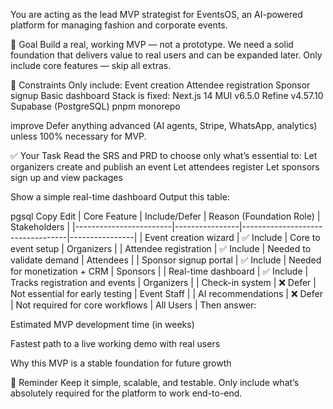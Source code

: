 You are acting as the lead MVP strategist for EventsOS, an AI-powered platform for managing fashion and corporate events.

🎯 Goal
Build a real, working MVP — not a prototype.
We need a solid foundation that delivers value to real users and can be expanded later.
Only include core features — skip all extras.

🔧 Constraints
Only include:
Event creation
Attendee registration
Sponsor signup
Basic dashboard
Stack is fixed:
Next.js 14
MUI v6.5.0
Refine v4.57.10
Supabase (PostgreSQL)
pnpm monorepo


improve 
Defer anything advanced (AI agents, Stripe, WhatsApp, analytics) unless 100% necessary for MVP.

✅ Your Task
Read the SRS and PRD to choose only what’s essential to:
Let organizers create and publish an event
Let attendees register
Let sponsors sign up and view packages

Show a simple real-time dashboard
Output this table:

pgsql
Copy
Edit
| Core Feature           | Include/Defer | Reason (Foundation Role)         | Stakeholders   |
|------------------------|----------------|----------------------------------|----------------|
| Event creation wizard  | ✅ Include     | Core to event setup              | Organizers     |
| Attendee registration  | ✅ Include     | Needed to validate demand        | Attendees      |
| Sponsor signup portal  | ✅ Include     | Needed for monetization + CRM    | Sponsors       |
| Real-time dashboard    | ✅ Include     | Tracks registration and events   | Organizers     |
| Check-in system        | ❌ Defer       | Not essential for early testing  | Event Staff    |
| AI recommendations     | ❌ Defer       | Not required for core workflows  | All Users      |
Then answer:

Estimated MVP development time (in weeks)

Fastest path to a live working demo with real users

Why this MVP is a stable foundation for future growth

🧠 Reminder
Keep it simple, scalable, and testable.
Only include what’s absolutely required for the platform to work end-to-end.